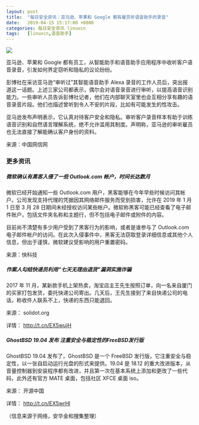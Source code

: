 ```yaml
---
layout: post
title:	"每日安全资讯：亚马逊、苹果和 Google 都有雇员听语音助手的录音"
date:	2019-04-15 15:17:00 +0800 
categories:	每日安全资讯 linuxcn 
tags:	[linuxcn,语音助手]
---
```



![](/Asserts/Images//attachment/album/201904/15/151717m4tgnntdbzcjuk33.jpg)


亚马逊、苹果和 Google 都有员工，从智能助手和语音助手应用程序中收听客户语音录音，引发如何界定窃听和隐私的议论纷纷。


彭博社在采访亚马逊“审听过”其智能语音助手 Alexa 录音的工作人员后，突出报道这一话题。上述三家公司都表示，偶尔会对语音录音进行审听，以提高语音识别能力。一些审听人员告诉彭博社记者，他们在内部聊天室里也会互相分享有趣的语音录音片段。他们也描述曾听到令人不安的片段，比如有可能发生的性攻击。


亚马逊发布声明表示，它认真对待客户安全和隐私。审听客户录音样本有助于训练语音识别和自然语言理解系统，绝不允许滥用其制度。声明称，亚马逊的审听雇员也无法直接了解能确认客户身份的资料。


来源：中国网信网


### 更多资讯


##### 微软确认有黑客入侵了一些 Outlook.com 帐户，时间长达数月


微软已经开始通知一些 Outlook.com 用户，黑客能够在今年早些时候访问其帐户。公司发现支持代理的凭据因其网络邮件服务而受到损害，允许在 2019 年 1 月 1 日至 3 月 28 日期间未经授权访问某些帐户。微软称黑客可能已经查看了电子邮件账户，包括文件夹名称和主题行，但不包括电子邮件或附件的内容。


目前尚不清楚有多少用户受到了黑客行为的影响，或者是谁参与了 Outlook.com 电子邮件帐户的访问。在此次入侵事件中，黑客无法窃取登录详细信息或其他个人信息，但出于谨慎，微软建议受影响的用户重置密码。


来源：快科技


##### 作案人勾结快递员利用“七天无理由退货”漏洞实施诈骗


2017 年 11 月，某新款手机上架热卖，淘宝店主王先生按照订单，向一名来自厦门的买家打包发货，委托快递公司寄出。几天后，王先生接到了来自快递公司的电话，称收件人联系不上，快递的东西只能退回。


来源： solidot.org


详情： <http://t.cn/EX5wujH> 


##### GhostBSD 19.04 发布 注重安全与稳定性的FreeBSD发行版


GhostBSD 19.04 发布了，GhostBSD 是一个 FreeBSD 发行版，它注重安全与稳定性，以一张自启动运行光盘的形式来提供。19.04 是 18.12 的重大改进版本，从音量控制器到安装程序都有改进，并且第一次在基本系统上添加和更改了一些代码，此外还有官方 MATE 桌面，包括社区 XFCE 桌面 iso。


来源： 开源中国


详情： <http://t.cn/EX5wrHl> 


（信息来源于网络，安华金和搜集整理）
